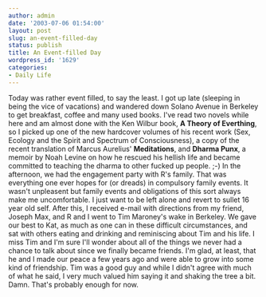 ```yaml
---
author: admin
date: '2003-07-06 01:54:00'
layout: post
slug: an-event-filled-day
status: publish
title: An Event-filled Day
wordpress_id: '1629'
categories:
- Daily Life
---
```


Today was rather event filled, to say the least. I got up late (sleeping
in being the vice of vacations) and wandered down Solano Avenue in
Berkeley to get breakfast, coffee and many used books. I've read two
novels while here and am almost done with the Ken Wilbur book, **A
Theory of Everthing**, so I picked up one of the new hardcover volumes
of his recent work (Sex, Ecology and the Spirit and Spectrum of
Consciousness), a copy of the recent translation of Marcus Aurelius'
**Meditations**, and **Dharma Punx**, a memoir by Noah Levine on how he
rescued his hellish life and became committed to teaching the dharma to
other fucked up people. ;-) In the afternoon, we had the engagement
party with R's family. That was everything one ever hopes for (or
dreads) in compulsory family events. It wasn't unpleasent but family
events and obligations of this sort always make me uncomfortable. I just
want to be left alone and revert to sullet 16 year old self. After this,
I received e-mail with directions from my friend, Joseph Max, and R and
I went to Tim Maroney's wake in Berkeley. We gave our best to Kat, as
much as one can in these difficult circumstances, and sat with others
eating and drinking and reminiscing about Tim and his life. I miss Tim
and I'm sure I'll wonder about all of the things we never had a chance
to talk about since we finally became friends. I'm glad, at least, that
he and I made our peace a few years ago and were able to grow into some
kind of friendship. Tim was a good guy and while I didn't agree with
much of what he said, I very much valued him saying it and shaking the
tree a bit. Damn. That's probably enough for now.
